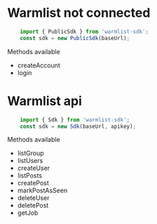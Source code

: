 # Warmlist not connected
```javascript
    import { PublicSdk } from 'warmlist-sdk';
    const sdk = new PublicSdk(baseUrl);
```

Methods available
- createAccount
- login

# Warmlist api
```javascript
    import { Sdk } from 'warmlist-sdk';
    const sdk = new Sdk(baseUrl, apikey);
```

Methods available

- listGroup
- listUsers
- createUser
- listPosts
- createPost
- markPostAsSeen
- deleteUser
- deletePost
- getJob